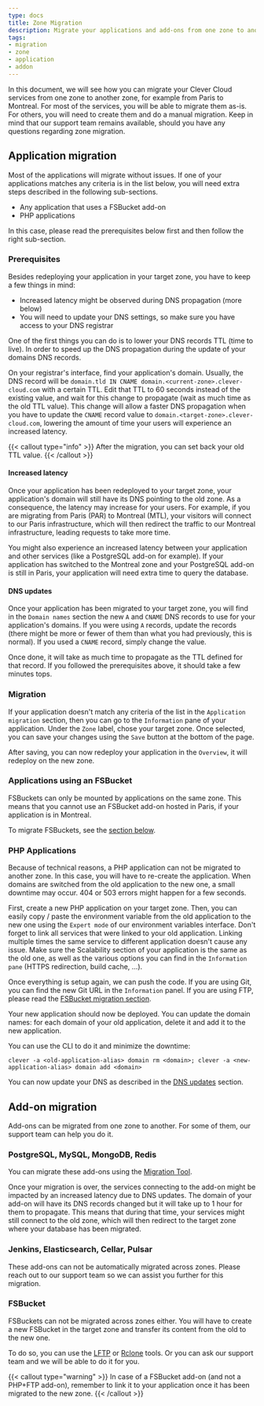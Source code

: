 ```yaml
---
type: docs
title: Zone Migration
description: Migrate your applications and add-ons from one zone to another
tags:
- migration
- zone
- application
- addon
---
```


In this document, we will see how you can migrate your Clever Cloud services from one zone to another zone, for example from Paris to Montreal.
For most of the services, you will be able to migrate them as-is. For others, you will need to create them and do a manual migration.
Keep in mind that our support team remains available, should you have any questions regarding zone migration.

## Application migration

Most of the applications will migrate without issues. If one of your applications matches any criteria is in the list below, you will need extra steps
described in the following sub-sections.

- Any application that uses a FSBucket add-on
- PHP applications

In this case, please read the prerequisites below first and then follow the right sub-section.

### Prerequisites

Besides redeploying your application in your target zone, you have to keep a few things in mind:

- Increased latency might be observed during DNS propagation (more below)
- You will need to update your DNS settings, so make sure you have access to your DNS registrar

One of the first things you can do is to lower your DNS records TTL (time to live). In order to speed up the DNS propagation during the update of your domains DNS records.

On your registrar's interface, find your application's domain. Usually, the DNS record will be `domain.tld IN CNAME domain.<current-zone>.clever-cloud.com` with a certain TTL.
Edit that TTL to 60 seconds instead of the existing value, and wait for this change to propagate (wait as much time as the old TTL value). This change will allow a faster DNS propagation when
you have to update the `CNAME` record value to `domain.<target-zone>.clever-cloud.com`, lowering the amount of time your users will experience an increased latency.

{{< callout type="info" >}}
After the migration, you can set back your old TTL value.
{{< /callout >}}

#### Increased latency

Once your application has been redeployed to your target zone, your application's domain will still have its DNS pointing to the old zone. As a consequence, the
latency may increase for your users. For example, if you are migrating from Paris (PAR) to Montreal (MTL), your visitors will connect to our Paris infrastructure, which will
then redirect the traffic to our Montreal infrastructure, leading requests to take more time.

You might also experience an increased latency between your application and other services (like a PostgreSQL add-on for example). If your application has switched to the Montreal zone
and your PostgreSQL add-on is still in Paris, your application will need extra time to query the database.

#### DNS updates

Once your application has been migrated to your target zone, you will find in the `Domain names` section the new `A` and `CNAME` DNS records to use for your application's domains.
If you were using `A` records, update the records (there might be more or fewer of them than what you had previously, this is normal). If you used a `CNAME` record, simply change the value.

Once done, it will take as much time to propagate as the TTL defined for that record. If you followed the prerequisites above, it should take a few minutes tops.

### Migration

If your application doesn't match any criteria of the list in the `Application migration` section, then you can go to the `Information` pane of your application. Under the `Zone` label, chose your target zone.
Once selected, you can save your changes using the `Save` button at the bottom of the page.

After saving, you can now redeploy your application in the `Overview`, it will redeploy on the new zone.

### Applications using an FSBucket

FSBuckets can only be mounted by applications on the same zone. This means that you cannot use an FSBucket add-on hosted in Paris, if your application is in Montreal.

To migrate FSBuckets, see the [section below](#fsbucket).

### PHP Applications

Because of technical reasons, a PHP application can not be migrated to another zone. In this case, you will have to re-create the application.
When domains are switched from the old application to the new one, a small downtime may occur. 404 or 503 errors might happen for a few seconds.

First, create a new PHP application on your target zone.
Then, you can easily copy / paste the environment variable from the old application to the new one using the `Expert mode` of our environment variables interface.
Don't forget to link all services that were linked to your old application. Linking multiple times the same service to different application doesn't cause any issue.
Make sure the Scalability section of your application is the same as the old one, as well as the various options you can find in the `Information pane` (HTTPS redirection, build cache, …).

Once everything is setup again, we can push the code. If you are using Git, you can find the new Git URL in the `Information` panel.
If you are using FTP, please read the [FSBucket migration section](#fsbucket).

Your new application should now be deployed. You can update the domain names: for each domain of your old application, delete it and add it to the new application.

You can use the CLI to do it and minimize the downtime:

```shell
clever -a <old-application-alias> domain rm <domain>; clever -a <new-application-alias> domain add <domain>
```

You can now update your DNS as described in the [DNS updates](#dns-updates) section.

## Add-on migration

Add-ons can be migrated from one zone to another. For some of them, our support team can help you do it.

### PostgreSQL, MySQL, MongoDB, Redis

You can migrate these add-ons using the [Migration Tool](/developers/doc/administrate/database-migration).

Once your migration is over, the services connecting to the add-on might be impacted by an increased latency due to DNS updates. The domain of your add-on will have its DNS records
changed but it will take up to 1 hour for them to propagate. This means that during that time, your services might still connect to the old zone, which will then redirect to the target zone
where your database has been migrated.

### Jenkins, Elasticsearch, Cellar, Pulsar

These add-ons can not be automatically migrated across zones. Please reach out to our support team so we can assist you further for this migration.

### FSBucket

FSBuckets can not be migrated across zones either. You will have to create a new FSBucket in the target zone and transfer its content from the old to the new one.

To do so, you can use the [LFTP](https://lftp.yar.ru/) or [Rclone](https://rclone.org/) tools. Or you can ask our support team and we will be able to do it for you.

{{< callout type="warning" >}}
In case of a FSBucket add-on (and not a PHP+FTP add-on), remember to link it to your application once it has been migrated to the new zone.
{{< /callout >}}
